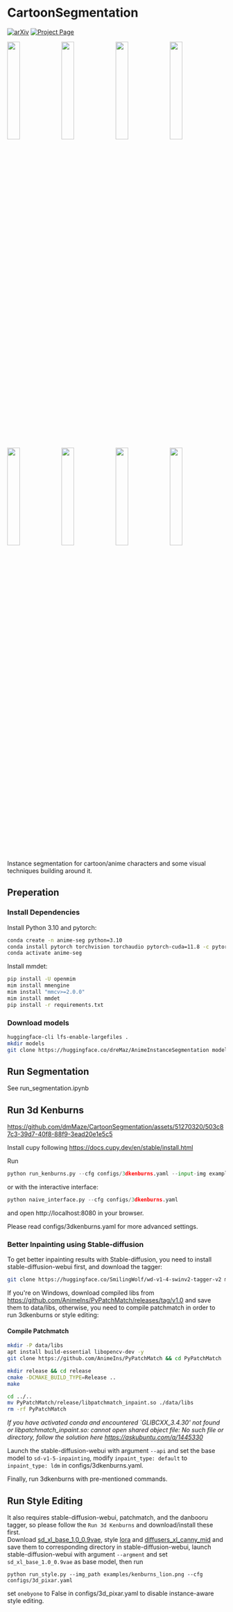 # CartoonSegmentation

[![arXiv](https://img.shields.io/badge/arXiv-2307.04725-b31b1b.svg)](http://arxiv.org/abs/2312.01943)
[![Project Page](https://img.shields.io/badge/Project-Website-green)](https://cartoonsegmentation.github.io/)

<p float="center">
  <img src="https://cartoonsegmentation.github.io/AnimeIns_files/teaser/teaser00.jpg" width="24%" />
  <img src="https://cartoonsegmentation.github.io/AnimeIns_files/teaser/teaser01.jpg" width="24%" />
  <img src="https://github.com/CartoonSegmentation/CartoonSegmentation/assets/51270320/10301ee4-09c1-45a9-8672-7e0a3cbd1c20" width="24%" />
  <img src="https://cartoonsegmentation.github.io/AnimeIns_files/teaser/teaser03.jpg" width="24%" />
  <img src="https://cartoonsegmentation.github.io/AnimeIns_files/teaser/teaser10.jpg" width="24%" />
  <img src="https://cartoonsegmentation.github.io/AnimeIns_files/teaser/teaser11.jpg" width="24%" />
  <img src="https://github.com/CartoonSegmentation/CartoonSegmentation/assets/51270320/602f8e5b-bec2-4f07-af50-b72d6411da70" width="24%" />
  <img src="https://cartoonsegmentation.github.io/AnimeIns_files/teaser/teaser13.jpg" width="24%" />
</p>

Instance segmentation for cartoon/anime characters and some visual techniques building around it.

## Preperation

### Install Dependencies

Install Python 3.10 and pytorch:

```bash
conda create -n anime-seg python=3.10
conda install pytorch torchvision torchaudio pytorch-cuda=11.8 -c pytorch -c nvidia
conda activate anime-seg
```

Install mmdet:

```bash
pip install -U openmim
mim install mmengine
mim install "mmcv>=2.0.0"
mim install mmdet
pip install -r requirements.txt
```

### Download models

```bash
huggingface-cli lfs-enable-largefiles .
mkdir models
git clone https://huggingface.co/dreMaz/AnimeInstanceSegmentation models/AnimeInstanceSegmentation


```

## Run Segmentation

See run_segmentation.ipynb

## Run 3d Kenburns


https://github.com/dmMaze/CartoonSegmentation/assets/51270320/503c87c3-39d7-40f8-88f9-3ead20e1e5c5



Install cupy following https://docs.cupy.dev/en/stable/install.html  

Run
``` python
python run_kenburns.py --cfg configs/3dkenburns.yaml --input-img examples/kenburns_lion.png
```
or with the interactive interface:
``` python
python naive_interface.py --cfg configs/3dkenburns.yaml
```
and open http://localhost:8080 in your browser.

Please read configs/3dkenburns.yaml for more advanced settings.


### Better Inpainting using Stable-diffusion

To get better inpainting results with Stable-diffusion, you need to install stable-diffusion-webui first, and download the tagger: 
``` bash
git clone https://huggingface.co/SmilingWolf/wd-v1-4-swinv2-tagger-v2 models/wd-v1-4-swinv2-tagger-v2
```

If you're on Windows, download compiled libs from https://github.com/AnimeIns/PyPatchMatch/releases/tag/v1.0 and save them to data/libs, otherwise, you need to compile patchmatch in order to run 3dkenburns or style editing:

#### Compile Patchmatch

``` bash
mkdir -P data/libs
apt install build-essential libopencv-dev -y
git clone https://github.com/AnimeIns/PyPatchMatch && cd PyPatchMatch

mkdir release && cd release
cmake -DCMAKE_BUILD_TYPE=Release ..
make

cd ../..
mv PyPatchMatch/release/libpatchmatch_inpaint.so ./data/libs
rm -rf PyPatchMatch
```
<i>If you have activated conda and encountered `GLIBCXX_3.4.30' not found or libpatchmatch_inpaint.so: cannot open shared object file: No such file or directory, follow the solution here https://askubuntu.com/a/1445330 </i>

Launch the stable-diffusion-webui with argument `--api` and set the base model to `sd-v1-5-inpainting`, modify `inpaint_type: default` to `inpaint_type: ldm` in configs/3dkenburns.yaml.   

Finally, run 3dkenburns with pre-mentioned commands.


## Run Style Editing
It also requires stable-diffusion-webui, patchmatch, and the danbooru tagger, so please follow the `Run 3d Kenburns` and download/install these first.  
Download [sd_xl_base_1.0_0.9vae](https://huggingface.co/stabilityai/stable-diffusion-xl-base-1.0/blob/main/sd_xl_base_1.0_0.9vae.safetensors), style [lora](https://civitai.com/models/124347/xlmoreart-full-xlreal-enhancer) and [diffusers_xl_canny_mid](https://huggingface.co/lllyasviel/sd_control_collection/resolve/main/diffusers_xl_canny_mid.safetensors) and save them to corresponding directory in stable-diffusion-webui, launch stable-diffusion-webui with argument `--argment` and set `sd_xl_base_1.0_0.9vae` as base model, then run

```
python run_style.py --img_path examples/kenburns_lion.png --cfg configs/3d_pixar.yaml
```
set `onebyone` to False in configs/3d_pixar.yaml to disable instance-aware style editing.
